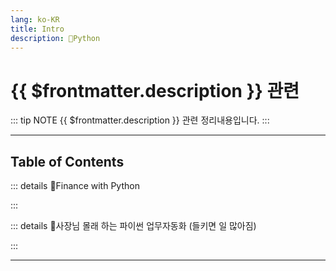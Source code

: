 ```yaml
---
lang: ko-KR
title: Intro
description: 🐍Python
---
```


# {{ $frontmatter.description }} 관련

::: tip NOTE
{{ $frontmatter.description }} 관련 정리내용입니다.
:::

<ShieldsGroup logos="youtube,python"/>

---

## Table of Contents

::: details 🐍Finance with Python

<ToCLocal basePath="/python/finance-w-python" />

:::

::: details 🐍사장님 몰래 하는 파이썬 업무자동화 (들키면 일 많아짐)

<ToCLocal basePath="/python/rpa-excel" />

:::

---

<TagLinks />